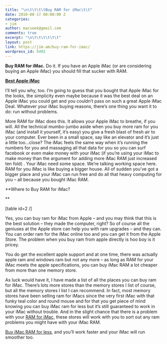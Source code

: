 ```yaml
---
title: "\n\t\t\t\tBuy RAM for iMac\t\t"
date: 2010-08-17 00:00:00 Z
categories:
- jim
author: macseek@gmail.com
comments: true
excerpt: "\n\t\t\t\t\t\t"
layout: post
link: https://jim.am/buy-ram-for-imac/
wordpress_id: 5492
---
```


**Buy RAM for iMac.** Do it. If you have an Apple iMac (or are considering buying an Apple iMac) you should fill that sucker with RAM.




**[Best Apple iMac](http://www.amazon.com/gp/product/B002QQ8IO6/ref=as_li_ss_tl?ie=UTF8&tag=ramseeker-20&linkCode=as2&camp=1789&creative=390957&creativeASIN=B002QQ8IO6)**




I’ll tell you why, too. I’m going to guess that you bought that Apple iMac for the looks, the simplicity even maybe because it was the best deal on an Apple iMac you could get and you couldn’t pass on such a great Apple iMac Deal. Whatever your iMac buying reasons, there’s one thing you want it to do: run without problems.




More RAM for iMac does this. It allows your Apple iMac to breathe, if you will. All the technical mumbo-jumbo aside when you buy more ram for you iMac (and install it yourself, it’s easy) you give a fresh blast of fresh air to your computer. Ever been in a small space, say like an elevator and it’s just a little too…close? The iMac feels the same way when it’s running the numbers for you and massaging all that data for you so you can surf facebook or even make money with your iMac (if you’re using your iMac to make money than the argument for adding more iMac RAM just increased ten fold) . Your iMac need some space. We’re talking working space here. RAM for you iMac is like buying a bigger house. All of sudden you’ve got a bigger place and your iMac can run free and do all that heavy computing for you – all because you bought iMac RAM.




**Where to Buy RAM for iMac?




**




[table id=2 /]




Yes, you can buy ram for iMac from Apple – and you may think that this is the best solution – they made the computer, right? So of course all the geniuses at the Apple store can help you with ram upgrades – and they can. You can order ram for the iMac online too and you can get it from the Apple Store. The problem when you buy ram from apple directly is hoo boy is it pricey.




You do get the excellent apple support and at one time, there was actually apple ram and windows ram but not any more – as long as RAM for your iMac meets the apple specifications, you can buy iMac RAM a lot cheaper from more than one memory store.




As luck would have it, I have made a list of all the places you can buy ram for iMac. There’s lots more stores than the memory stores I list of course, but all the memory stores I list I can recommend. In fact, most memory stores have been selling ram for iMacs since the very first iMac with that funky teal color and round mouse and for that you get piece of mind knowing you can buy iMac ram for less but it’s still guaranteed to work in your iMac without trouble. And in the slight chance that there is a problem with your [RAM for iMac,](http://www.jim.am/memory/iMac_KITS_(DDR3_1333)/) these stores will work with you to sort out any ram problems you might have with your iMac RAM.




[Buy iMac RAM for less](http://www.jim.am), and you’ll work faster and your iMac will run smoother too.


		
